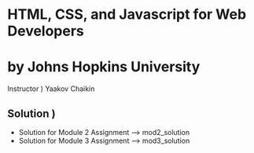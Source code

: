 #  HTML, CSS, and Javascript for Web Developers
#  by Johns Hopkins University
Instructor ) Yaakov Chaikin
## Solution )
  - Solution for Module 2 Assignment --> mod2_solution
  - Solution for Module 3 Assignment --> mod3_solution